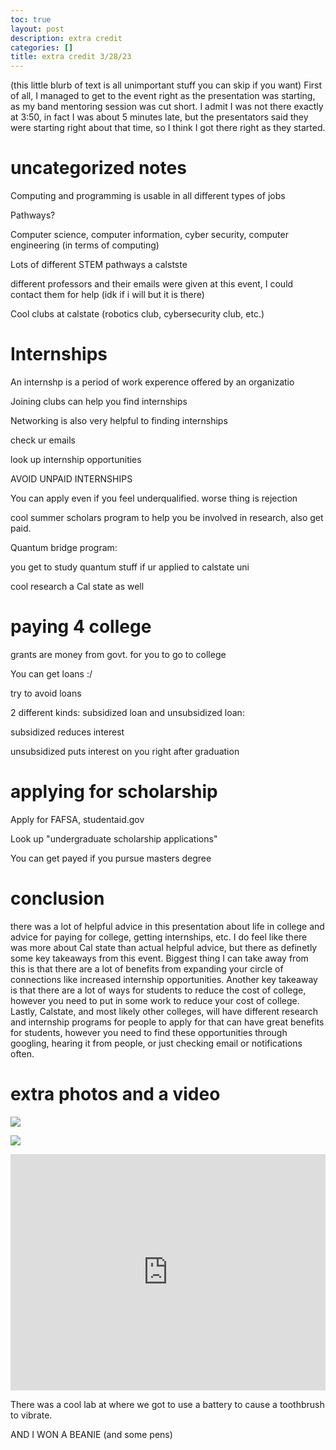 ```yaml
---
toc: true
layout: post
description: extra credit
categories: []
title: extra credit 3/28/23
---
```

(this little blurb of text is all unimportant stuff you can skip if you want)
First of all, I managed to get to the event right as the presentation was starting, as my band mentoring session was cut short. I admit I was not there exactly at 3:50, in fact I was about 5 minutes late, but the presentators said they were starting right about that time, so I think I got there right as they started. 

# uncategorized notes

Computing and programming is usable in all different types of jobs

Pathways?

Computer science, computer information, cyber security, computer engineering (in terms of computing)

Lots of different STEM pathways a calstste

different professors and their emails were given at this event, I could contact them for help (idk if i will but it is there)

Cool clubs at calstate (robotics club, cybersecurity club, etc.)

# Internships

An internshp is a period of work experence offered by an organizatio

Joining clubs can help you find internships 

Networking is also very helpful to finding internships

check ur emails

look up internship opportunities

AVOID UNPAID INTERNSHIPS 

You can apply even if you feel underqualified. worse thing is rejection

cool summer scholars program to help you be involved in research, also get paid.

Quantum bridge program:

you get to study quantum stuff if ur applied to calstate uni

cool research a Cal state as well

# paying 4 college

grants are money from govt. for you to go to college

You can get loans :/

try to avoid loans

2 different kinds: subsidized loan and unsubsidized loan: 

subsidized reduces interest

unsubsidized puts interest on you right after graduation

# applying for scholarship

Apply for FAFSA, studentaid.gov

Look up "undergraduate scholarship applications"

You can get payed if you pursue masters degree

# conclusion

there was a lot of helpful advice in this presentation about life in college and advice for paying for college, getting internships, etc. 
I do feel like there was more about Cal state than actual helpful advice, but there as definetly some key takeaways from this event. Biggest thing I can
take away from this is that there are a lot of benefits from expanding your circle of connections like increased internship opportunities. Another key takeaway is that
there are a lot of ways for students to reduce the cost of college, however you need to put in some work to reduce your cost of college. Lastly, Calstate, and most likely other colleges, will have different research and internship programs for people to apply for that can have great benefits for students, however you need to find these opportunities through googling, hearing it from people, or just checking email or notifications often.

# extra photos and a video

![]({{site.baseurl}}/images/IMG_1486.JPG)  

![]({{site.baseurl}}/images/IMG_1487.JPG)  

<html>
<div style="padding:75% 0 0 0;position:relative;"><iframe src="https://player.vimeo.com/video/812634848?h=972c3d7862&amp;badge=0&amp;autopause=0&amp;player_id=0&amp;app_id=58479" frameborder="0" allow="autoplay; fullscreen; picture-in-picture" allowfullscreen style="position:absolute;top:0;left:0;width:100%;height:100%;" title="IMG_1490.MOV"></iframe></div><script src="https://player.vimeo.com/api/player.js"></script> </html>

There was a cool lab at where we got to use a battery to cause a toothbrush to vibrate.

AND I WON A BEANIE (and some pens)